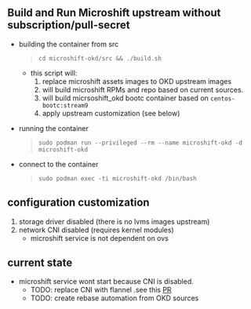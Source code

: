 ## Build and Run Microshift upstream without subscription/pull-secret

- building the container from src
  > `cd microshift-okd/src && ./build.sh` 
  - this script will:
    1. replace microshift assets images to OKD  upstream images
    1. will build microshift RPMs and repo based on current sources.
    1. will build micrsoshift_okd bootc container based on `centos-bootc:stream9`
    1. apply upstream customization  (see below)


- running the container 
  > `sudo podman run --privileged --rm --name microshift-okd -d microshift-okd`

- connect to the container
  > `sudo podman exec -ti microshift-okd /bin/bash`

## configuration customization
1. storage driver disabled (there is no lvms images upstream)
1. network CNI disabled (requires kernel modules)
    - microshift service is not dependent on ovs

## current state
- microshift service wont start because CNI is disabled.
    - TODO: replace CNI with flannel .see this [PR](https://github.com/openshift/microshift/pull/3853)
    - TODO: create rebase automation from OKD sources

